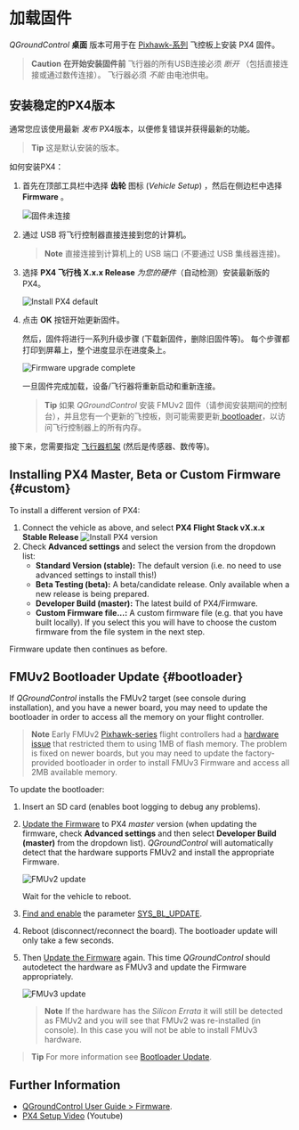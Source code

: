 # 加载固件

*QGroundControl* **桌面** 版本可用于在 [Pixhawk-系列](../getting_started/flight_controller_selection.md) 飞控板上安装 PX4 固件。

> **Caution** **在开始安装固件前** 飞行器的所有USB连接必须 *断开* （包括直接连接或通过数传连接）。 飞行器必须 *不能* 由电池供电。

## 安装稳定的PX4版本

通常您应该使用最新 *发布* PX4版本，以便修复错误并获得最新的功能。

> **Tip** 这是默认安装的版本。

如何安装PX4：

1. 首先在顶部工具栏中选择 **齿轮** 图标 (*Vehicle Setup*) ，然后在侧边栏中选择 **Firmware** 。
    
    ![固件未连接](../../assets/qgc/setup/firmware/firmware_disconnected.jpg)

2. 通过 USB 将飞行控制器直接连接到您的计算机。
    
    > **Note** 直接连接到计算机上的 USB 端口 (不要通过 USB 集线器连接)。

3. 选择 **PX4 飞行栈 X.x.x Release** *为您的硬件*（自动检测）安装最新版的PX4。
    
    ![Install PX4 default](../../assets/qgc/setup/firmware/firmware_connected_default_px4.jpg)

4. 点击 **OK** 按钮开始更新固件。
    
    然后，固件将进行一系列升级步骤 (下载新固件，删除旧固件等)。 每个步骤都打印到屏幕上，整个进度显示在进度条上。
    
    ![Firmware upgrade complete](../../assets/qgc/setup/firmware/firmware_upgrade_complete.jpg)
    
    一旦固件完成加载，设备/飞行器将重新启动和重新连接。
    
    > **Tip** 如果 *QGroundControl* 安装 FMUv2 固件（请参阅安装期间的控制台），并且您有一个更新的飞控板，则可能需要更新[ bootloader](#bootloader)，以访问飞行控制器上的所有内存。

接下来，您需要指定 [飞行器机架](../config/airframe.md) (然后是传感器、数传等)。

## Installing PX4 Master, Beta or Custom Firmware {#custom}

To install a different version of PX4:

1. Connect the vehicle as above, and select **PX4 Flight Stack vX.x.x Stable Release** ![Install PX4 version](../../assets/qgc/setup/firmware/qgc_choose_firmware.jpg)
2. Check **Advanced settings** and select the version from the dropdown list: 
    * **Standard Version (stable):** The default version (i.e. no need to use advanced settings to install this!)
    * **Beta Testing (beta):** A beta/candidate release. Only available when a new release is being prepared.
    * **Developer Build (master):** The latest build of PX4/Firmware.
    * **Custom Firmware file...:** A custom firmware file (e.g. that you have built locally). If you select this you will have to choose the custom firmware from the file system in the next step.

Firmware update then continues as before.

## FMUv2 Bootloader Update {#bootloader}

If *QGroundControl* installs the FMUv2 target (see console during installation), and you have a newer board, you may need to update the bootloader in order to access all the memory on your flight controller.

> **Note** Early FMUv2 [Pixhawk-series](../flight_controller/pixhawk_series.md#fmu-versions) flight controllers had a [hardware issue](../flight_controller/silicon_errata.md#fmuv2--pixhawk-silicon-errata) that restricted them to using 1MB of flash memory. The problem is fixed on newer boards, but you may need to update the factory-provided bootloader in order to install FMUv3 Firmware and access all 2MB available memory.

To update the bootloader:

1. Insert an SD card (enables boot logging to debug any problems).
2. [Update the Firmware](../config/firmware.md) to PX4 *master* version (when updating the firmware, check **Advanced settings** and then select **Developer Build (master)** from the dropdown list). *QGroundControl* will automatically detect that the hardware supports FMUv2 and install the appropriate Firmware.
    
    ![FMUv2 update](../../assets/qgc/setup/firmware/bootloader_update.jpg)
    
    Wait for the vehicle to reboot.

3. [Find and enable](../advanced_config/parameters.md#parameter-configuration) the parameter [SYS_BL_UPDATE](../advanced_config/parameter_reference.md#SYS_BL_UPDATE).

4. Reboot (disconnect/reconnect the board). The bootloader update will only take a few seconds.
5. Then [Update the Firmware](../config/firmware.md) again. This time *QGroundControl* should autodetect the hardware as FMUv3 and update the Firmware appropriately.
    
    ![FMUv3 update](../../assets/qgc/setup/firmware/bootloader_fmu_v3_update.jpg)
    
    > **Note** If the hardware has the *Silicon Errata* it will still be detected as FMUv2 and you will see that FMUv2 was re-installed (in console). In this case you will not be able to install FMUv3 hardware.

> **Tip** For more information see [Bootloader Update](../advanced_config/bootloader_update.md).

## Further Information

* [QGroundControl User Guide > Firmware](https://docs.qgroundcontrol.com/en/SetupView/Firmware.html).
* [PX4 Setup Video](https://youtu.be/91VGmdSlbo4) (Youtube)